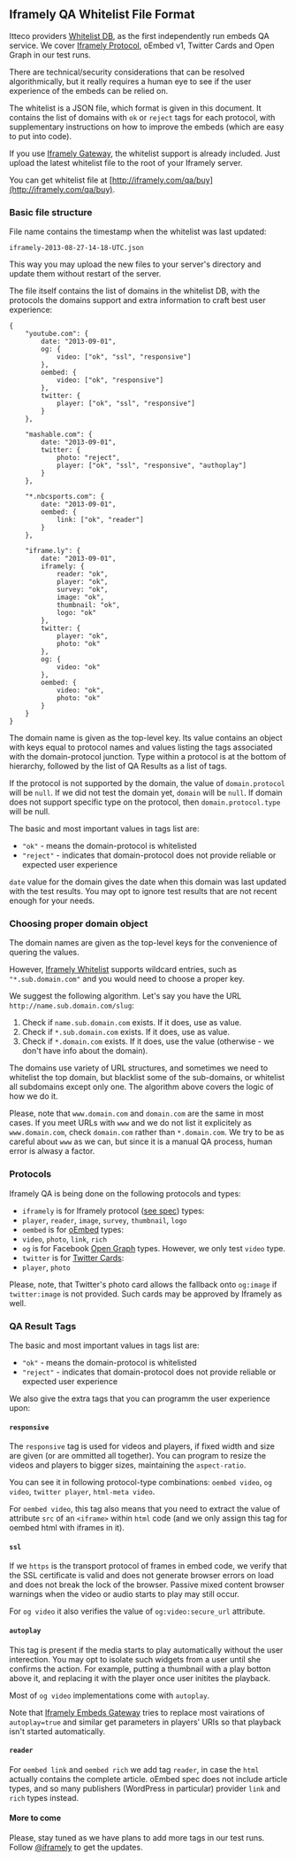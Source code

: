 ## Iframely QA Whitelist File Format

Itteco providers [Whitelist DB](http://iframely.com/qa), as the first independently run embeds QA service. 
We cover [Iframely Protocol](http://iframely.com/oembed2), oEmbed v1, Twitter Cards and Open Graph in our test runs. 

There are technical/security considerations that can be resolved algorithmically, but it really 
requires a human eye to see if the user experience of the embeds can be relied on. 

The whitelist is a JSON file, which format is given in this document. It contains the list of domains with `ok` or `reject` tags for each protocol, with supplementary instructions on how to improve the embeds (which are easy to put into code).

If you use [Iframely Gateway](http://iframely.com/gateway), the whitelist support is already included. Just upload the latest whitelist file to the root of your Iframely server. 

You can get whitelist file at [http://iframely.com/qa/buy](http://iframely.com/qa/buy).


### Basic file structure

File name contains the timestamp when the whitelist was last updated:

    iframely-2013-08-27-14-18-UTC.json

This way you may upload the new files to your server's directory and update them without restart of the server.

The file itself contains the list of domains in the whitelist DB, with the protocols the domains support and extra information to craft best user experience:

    {
    	"youtube.com": {
    		date: "2013-09-01",
    		og: {
    			video: ["ok", "ssl", "responsive"]
    		},
    		oembed: {
    			video: ["ok", "responsive"]
    		},
    		twitter: {
    			player: ["ok", "ssl", "responsive"]
    		}
    	},

    	"mashable.com": {
    		date: "2013-09-01",    		
    		twitter: {
    			photo: "reject",
    			player: ["ok", "ssl", "responsive", "authoplay"]
    		}
    	},

    	"*.nbcsports.com": {
    		date: "2013-09-01",    		
    		oembed: {
    			link: ["ok", "reader"]
    		}
    	},

		"iframe.ly": {
    		date: "2013-09-01",			
			iframely: {
				reader: "ok",
				player: "ok",
				survey: "ok",
				image: "ok",
				thumbnail: "ok",
				logo: "ok"
			}, 
			twitter: {
				player: "ok",
				photo: "ok"				
			},
			og: {
				video: "ok"
			},
			oembed: {
				video: "ok",
				photo: "ok"
			}
		}
	}

The domain name is given as the top-level key. 
Its value contains an object with keys equal to protocol names and values listing the tags associated with the domain-protocol junction. Type within a protocol is at the bottom of hierarchy, followed by the list of QA Results as a list of tags.

If the protocol is not supported by the domain, the value of `domain.protocol` will be `null`. If we did not test the domain yet, `domain` will be `null`. If domain does not support specific type on the protocol, then `domain.protocol.type` will be null.

The basic and most important values in tags list are:
 - `"ok"` - means the domain-protocol is whitelisted
 - `"reject"` - indicates that domain-protocol does not provide reliable or expected user experience

`date` value for the domain gives the date when this domain was last updated with the test results. You may opt to ignore test results that are not recent enough for your needs. 


### Choosing proper domain object

The domain names are given as the top-level keys for the convenience of quering the values. 

However, [Iframely Whitelist](http://iframely.com/qa) supports wildcard entries, such as `"*.sub.domain.com"` and you would need to choose a proper key. 

We suggest the following algorithm. Let's say you have the URL `http://name.sub.domain.com/slug`:

 1. Check if `name.sub.domain.com` exists. If it does, use as value. 
 2. Check if `*.sub.domain.com` exists. If it does, use as value.
 3. Check if `*.domain.com` exists. If it does, use the value (otherwise - we don't have info about the domain).

The domains use variety of URL structures, and sometimes we need to whitelist the top domain, but blacklist some of the sub-domains, or whitelist all subdomains except only one. The algorithm above covers the logic of how we do it. 

Please, note that `www.domain.com` and `domain.com` are the same in most cases. If you meet URLs with `www` and we do not list it explicitely as `www.domain.com`, check `domain.com` rather than `*.domain.com`. We try to be as careful about `www` as we can, but since it is a manual QA process, human error is alwasy a factor.


### Protocols

Iframely QA is being done on the following protocols and types:

 - `iframely` is for Iframely protocol ([see spec](http://iframely.com/oembed2)) types:
  - `player`, `reader`, `image`, `survey`, `thumbnail`, `logo`
 - `oembed` is for [oEmbed](http://oembed.com) types:
  - `video`, `photo`, `link`, `rich`
 - `og` is for Facebook [Open Graph](http://ogp.me) types. However, we only test `video` type.
 - `twitter` is for [Twitter Cards](https://dev.twitter.com/docs/cards):
  - `player`, `photo`

Please, note, that Twitter's photo card allows the fallback onto `og:image` if `twitter:image` is not provided. Such cards may be approved by Iframely as well.

### QA Result Tags

The basic and most important values in tags list are:
 - `"ok"` - means the domain-protocol is whitelisted
 - `"reject"` - indicates that domain-protocol does not provide reliable or expected user experience


We also give the extra tags that you can programm the user experience upon:

#### `responsive`

The `responsive` tag is used for videos and players, if fixed width and size are given (or are ommitted all together). You can program to resize the videos and players to bigger sizes, maintaining the `aspect-ratio`. 

You can see it in following protocol-type combinations: `oembed video`, `og video`, `twitter player`, `html-meta video`. 

For `oembed video`, this tag also means that you need to extract the value of attribute `src` of an `<iframe>` within `html` code (and we only assign this tag for oembed html with iframes in it).

#### `ssl`

If we `https` is the transport protocol of frames in embed code, we verify that the SSL certificate is valid and does not generate browser errors on load and does not break the lock of the browser. Passive mixed content browser warnings when the video or audio starts to play may still occur.

For `og video` it also verifies the value of `og:video:secure_url` attribute.

#### `autoplay`

This tag is present if the media starts to play automatically without the user interection. You may opt to isolate such widgets from a user until she confirms the action. For example, putting a thumbnail with a play botton above it, and replacing it with the player once user initites the playback. 

Most of `og video` implementations come with `autoplay`. 

Note that [Iframely Embeds Gateway](http://iframely.com/gateway) tries to replace most vairations of `autoplay=true` and similar get parameters in players' URIs so that playback isn't started automatically.

#### `reader`

For `oembed link` and `oembed rich` we add tag `reader`, in case the `html` actually contains the complete article. oEmbed spec does not include article types, and so many publishers (WordPress in particular) provider `link` and `rich` types instead.

#### More to come

Please, stay tuned as we have plans to add more tags in our test runs. Follow [@iframely](https://twitter.com/iframely) to get the updates.